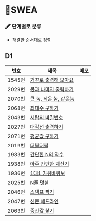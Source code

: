 # 📂SWEA

### 🖋 단계별로 분류

- 해결한 순서대로 정렬



## D1

| 번호   | 제목                                                         | 메모 |
| ------ | ------------------------------------------------------------ | ---- |
| 1545번 | [거꾸로 출력해 보아요](https://github.com/JeongJinGan/Algorithm/blob/master/SWEA/1545.py) |      |
| 2029번 | [몫과 나머지 출력하기](https://github.com/JeongJinGan/Algorithm/blob/master/SWEA/2029.py) |      |
| 2070번 | [큰 놈, 작은 놈, 같은놈](https://github.com/JeongJinGan/Algorithm/blob/master/SWEA/2070.py) |      |
| 2068번 | [최대수 구하기](https://github.com/JeongJinGan/Algorithm/blob/master/SWEA/2068.py) |      |
| 2043번 | [서랍의 비밀번호](https://github.com/JeongJinGan/Algorithm/blob/master/SWEA/2043.py) |      |
| 2027번 | [대각선 출력하기](https://github.com/JeongJinGan/Algorithm/blob/master/SWEA/2027.py) |      |
| 2071번 | [평균값 구하기](https://github.com/JeongJinGan/Algorithm/blob/master/SWEA/2071.py) |      |
| 2019번 | [더블더블](https://github.com/JeongJinGan/Algorithm/blob/master/SWEA/2019.py)                                                 |      |
| 1933번 | [간단한 N의 약수](https://github.com/JeongJinGan/Algorithm/blob/master/SWEA/1933.py)                                          |      |
| 1938번 | [아주 간단한 계산기](https://github.com/JeongJinGan/Algorithm/blob/master/SWEA/1938.py)                                       |      |
| 1936번 | [1대1 가위바위보](https://github.com/JeongJinGan/Algorithm/blob/master/SWEA/1936.py)                                          |      |
| 2025번 | [N줄 덧셈](https://github.com/JeongJinGan/Algorithm/blob/master/SWEA/2025.py)                                                 |      |
| 2046번 | [스탬프 찍기](https://github.com/JeongJinGan/Algorithm/blob/master/SWEA/2046.py)                                              |      |
| 2047번 | [신문 헤드라인](https://github.com/JeongJinGan/Algorithm/blob/master/SWEA/2047.py)                                            |      |
| 2063번 | [중간값 찾기](https://github.com/JeongJinGan/Algorithm/blob/master/SWEA/2063.py)                                              |      |


